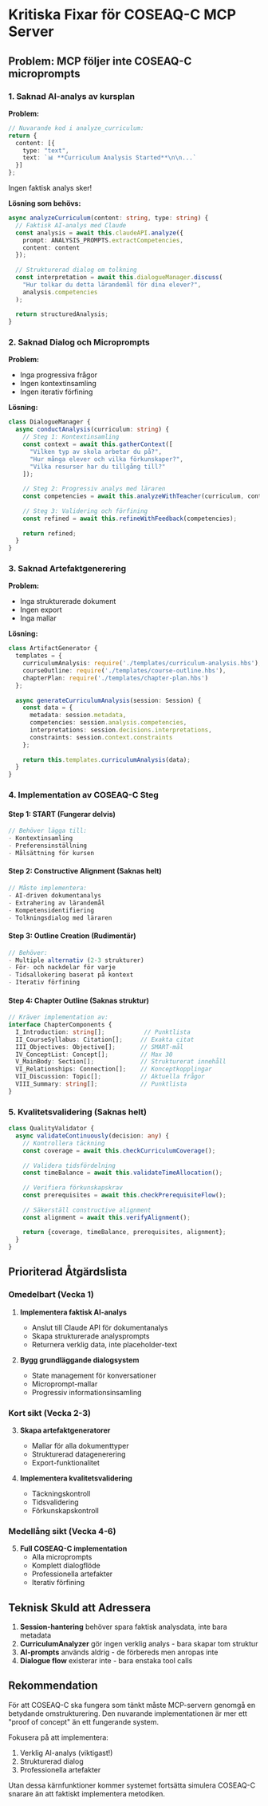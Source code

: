 # Kritiska Fixar för COSEAQ-C MCP Server

## Problem: MCP följer inte COSEAQ-C microprompts

### 1. Saknad AI-analys av kursplan

**Problem:**
```typescript
// Nuvarande kod i analyze_curriculum:
return {
  content: [{
    type: "text",
    text: `📊 **Curriculum Analysis Started**\n\n...`
  }]
};
```
Ingen faktisk analys sker!

**Lösning som behövs:**
```typescript
async analyzeCurriculum(content: string, type: string) {
  // Faktisk AI-analys med Claude
  const analysis = await this.claudeAPI.analyze({
    prompt: ANALYSIS_PROMPTS.extractCompetencies,
    content: content
  });
  
  // Strukturerad dialog om tolkning
  const interpretation = await this.dialogueManager.discuss(
    "Hur tolkar du detta lärandemål för dina elever?",
    analysis.competencies
  );
  
  return structuredAnalysis;
}
```

### 2. Saknad Dialog och Microprompts

**Problem:**
- Inga progressiva frågor
- Ingen kontextinsamling
- Ingen iterativ förfining

**Lösning:**
```typescript
class DialogueManager {
  async conductAnalysis(curriculum: string) {
    // Steg 1: Kontextinsamling
    const context = await this.gatherContext([
      "Vilken typ av skola arbetar du på?",
      "Hur många elever och vilka förkunskaper?",
      "Vilka resurser har du tillgång till?"
    ]);
    
    // Steg 2: Progressiv analys med läraren
    const competencies = await this.analyzeWithTeacher(curriculum, context);
    
    // Steg 3: Validering och förfining
    const refined = await this.refineWithFeedback(competencies);
    
    return refined;
  }
}
```

### 3. Saknad Artefaktgenerering

**Problem:**
- Inga strukturerade dokument
- Ingen export
- Inga mallar

**Lösning:**
```typescript
class ArtifactGenerator {
  templates = {
    curriculumAnalysis: require('./templates/curriculum-analysis.hbs'),
    courseOutline: require('./templates/course-outline.hbs'),
    chapterPlan: require('./templates/chapter-plan.hbs')
  };
  
  async generateCurriculumAnalysis(session: Session) {
    const data = {
      metadata: session.metadata,
      competencies: session.analysis.competencies,
      interpretations: session.decisions.interpretations,
      constraints: session.context.constraints
    };
    
    return this.templates.curriculumAnalysis(data);
  }
}
```

### 4. Implementation av COSEAQ-C Steg

#### Step 1: START (Fungerar delvis)
```typescript
// Behöver lägga till:
- Kontextinsamling
- Preferensinställning
- Målsättning för kursen
```

#### Step 2: Constructive Alignment (Saknas helt)
```typescript
// Måste implementera:
- AI-driven dokumentanalys
- Extrahering av lärandemål
- Kompetensidentifiering
- Tolkningsdialog med läraren
```

#### Step 3: Outline Creation (Rudimentär)
```typescript
// Behöver:
- Multiple alternativ (2-3 strukturer)
- För- och nackdelar för varje
- Tidsallokering baserat på kontext
- Iterativ förfining
```

#### Step 4: Chapter Outline (Saknas struktur)
```typescript
// Kräver implementation av:
interface ChapterComponents {
  I_Introduction: string[];           // Punktlista
  II_CourseSyllabus: Citation[];     // Exakta citat
  III_Objectives: Objective[];       // SMART-mål
  IV_ConceptList: Concept[];         // Max 30
  V_MainBody: Section[];             // Strukturerat innehåll
  VI_Relationships: Connection[];    // Konceptkopplingar
  VII_Discussion: Topic[];           // Aktuella frågor
  VIII_Summary: string[];            // Punktlista
}
```

### 5. Kvalitetsvalidering (Saknas helt)

```typescript
class QualityValidator {
  async validateContinuously(decision: any) {
    // Kontrollera täckning
    const coverage = await this.checkCurriculumCoverage();
    
    // Validera tidsfördelning
    const timeBalance = await this.validateTimeAllocation();
    
    // Verifiera förkunskapskrav
    const prerequisites = await this.checkPrerequisiteFlow();
    
    // Säkerställ constructive alignment
    const alignment = await this.verifyAlignment();
    
    return {coverage, timeBalance, prerequisites, alignment};
  }
}
```

## Prioriterad Åtgärdslista

### Omedelbart (Vecka 1)
1. **Implementera faktisk AI-analys**
   - Anslut till Claude API för dokumentanalys
   - Skapa strukturerade analysprompts
   - Returnera verklig data, inte placeholder-text

2. **Bygg grundläggande dialogsystem**
   - State management för konversationer
   - Microprompt-mallar
   - Progressiv informationsinsamling

### Kort sikt (Vecka 2-3)
3. **Skapa artefaktgeneratorer**
   - Mallar för alla dokumenttyper
   - Strukturerad datagenerering
   - Export-funktionalitet

4. **Implementera kvalitetsvalidering**
   - Täckningskontroll
   - Tidsvalidering
   - Förkunskapskontroll

### Medellång sikt (Vecka 4-6)
5. **Full COSEAQ-C implementation**
   - Alla microprompts
   - Komplett dialogflöde
   - Professionella artefakter
   - Iterativ förfining

## Teknisk Skuld att Adressera

1. **Session-hantering** behöver spara faktisk analysdata, inte bara metadata
2. **CurriculumAnalyzer** gör ingen verklig analys - bara skapar tom struktur
3. **AI-prompts** används aldrig - de förbereds men anropas inte
4. **Dialogue flow** existerar inte - bara enstaka tool calls

## Rekommendation

För att COSEAQ-C ska fungera som tänkt måste MCP-servern genomgå en betydande omstrukturering. Den nuvarande implementationen är mer ett "proof of concept" än ett fungerande system. 

Fokusera på att implementera:
1. Verklig AI-analys (viktigast!)
2. Strukturerad dialog
3. Professionella artefakter

Utan dessa kärnfunktioner kommer systemet fortsätta simulera COSEAQ-C snarare än att faktiskt implementera metodiken.